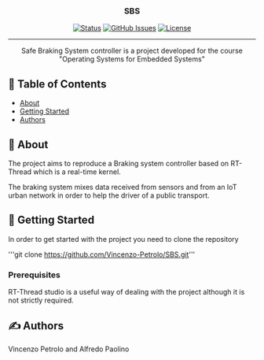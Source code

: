 <h3 align="center">SBS</h3>

<div align="center">

[![Status](https://img.shields.io/badge/status-active-success.svg)]()
[![GitHub Issues](https://img.shields.io/github/issues/kylelobo/The-Documentation-Compendium.svg)](https://github.com/Vincenzo-Petrolo/SBS/issues)
[![License](https://img.shields.io/badge/license-Apache-blue.svg)](/LICENSE)

</div>

---

<p align="center"> Safe Braking System controller is a project developed for the course "Operating Systems for Embedded Systems"
    <br> 
</p>

## 📝 Table of Contents

- [About](#about)
- [Getting Started](#getting_started)
- [Authors](#authors)

## 🧐 About <a name = "about"></a>

The project aims to reproduce a Braking system controller based on RT-Thread which is a real-time kernel.

The braking system mixes data received from sensors and from an IoT urban network in order to help the driver of a public transport.

## 🏁 Getting Started <a name = "getting_started"></a>

In order to get started with the project you need to clone the repository

'''git clone https://github.com/Vincenzo-Petrolo/SBS.git'''

### Prerequisites

RT-Thread studio is a useful way of dealing with the project although it is not strictly required.

## ✍️ Authors <a name = "authors"></a>

Vincenzo Petrolo and Alfredo Paolino